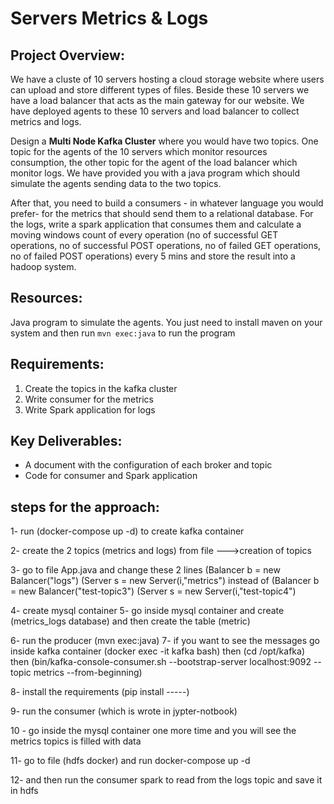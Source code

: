 # Servers Metrics & Logs
## Project Overview:
We have a cluste of 10 servers hosting a cloud storage website where users can upload and store different types of files. Beside these 10 servers we have a load balancer that acts as the main gateway for our website. We have deployed agents to these 10 servers and load balancer to collect metrics and logs.

Design a **Multi Node Kafka Cluster** where you would have two topics. One topic for the agents of the 10 servers which monitor resources consumption, the other topic for the agent of the load balancer which monitor logs. We have provided you with a java program which should simulate the agents sending data to the two topics.

After that, you need to build a consumers - in whatever language you would prefer- for the metrics that should send them to a relational database. For the logs, write a spark application that consumes them and calculate a moving windows count of every operation (no of successful GET operations, no of successful POST operations, no of failed GET operations, no of failed POST operations) every 5 mins and store the result into a hadoop system.

## Resources:
Java program to simulate the agents. You just need to install maven on your system and then run ```mvn exec:java``` to run the program

## Requirements:
1. Create the topics in the kafka cluster
2. Write consumer for the metrics
3. Write Spark application for logs

## Key Deliverables:
-	A document with the configuration of each broker and topic
-	Code for consumer and Spark application

## steps for the approach:
1- run (docker-compose up -d) to create kafka container

2- create the 2 topics (metrics and logs) from file --->creation of topics 

3- go to file App.java and change these 2 lines (Balancer b = new Balancer("logs") (Server s = new Server(i,"metrics") instead of (Balancer b = new Balancer("test-topic3") (Server s = new Server(i,"test-topic4")

4- create mysql container
5- go inside mysql container and create (metrics_logs database) and then create the table (metric)

6- run the producer (mvn exec:java)
7- if you want to see the messages go inside kafka container (docker exec -it kafka bash) then (cd /opt/kafka) then (bin/kafka-console-consumer.sh --bootstrap-server localhost:9092 --topic metrics --from-beginning)

8- install the requirements (pip install -----)

9- run the consumer (which is wrote in jypter-notbook)

10 - go inside the mysql container one more time and you will see the metrics topics is filled with data

11- go to file (hdfs docker) and run docker-compose up -d 

12- and then run the consumer spark to read from the logs topic and save it in hdfs

